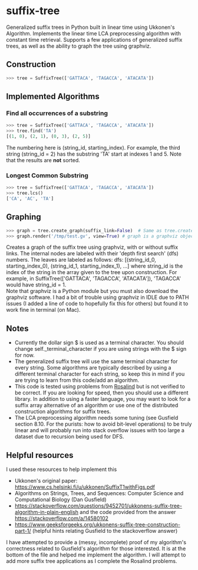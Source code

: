 # suffix-tree
Generalized suffix trees in Python built in linear time using Ukkonen's Algorithm.  Implements the linear time LCA preprocessing algorithm with constant time retrieval.  Supports a few applications of generalized suffix trees, as well as the ability to graph the tree using graphviz.

## Construction
```Python
>>> tree = SuffixTree(['GATTACA', 'TAGACCA', 'ATACATA'])
```

## Implemented Algorithms
### Find all occurrences of a substring
```Python
>>> tree = SuffixTree(['GATTACA', 'TAGACCA', 'ATACATA'])
>>> tree.find('TA')
[(1, 0), (2, 1), (0, 3), (2, 5)]
```
The numbering here is (string_id, starting_index).  For example, the third string (string_id = 2) has the substring 'TA' start at indexes 1 and 5.  Note that the results are **not** sorted.

### Longest Common Substring
```Python
>>> tree = SuffixTree(['GATTACA', 'TAGACCA', 'ATACATA'])
>>> tree.lcs()
['CA', 'AC', 'TA']
```

## Graphing
```Python
>>> graph = tree.create_graph(suffix_link=False)  # Same as tree.create_graph()
>>> graph.render('/tmp/test.gv', view=True) # graph is a graphviz object
```
Creates a graph of the suffix tree using graphviz, with or without suffix links.  The internal nodes are labeled with their 'depth first search' (dfs) numbers.  The leaves are labeled as follows: dfs: [(string_id_0, starting_index_0), (string_id_1, starting_index_1), ...] where string_id is the index of the string in the array given to the tree upon construction.  For example, in SuffixTree(['GATTACA', 'TAGACCA', 'ATACATA']), 'TAGACCA' would have string_id = 1.  
Note that graphviz is a Python module but you must also download the graphviz software.  I had a bit of trouble using graphviz in IDLE due to PATH issues (I added a line of code to hopefully fix this for others) but found it to work fine in terminal (on Mac).

## Notes
- Currently the dollar sign $ is used as a terminal character.  You should change self._terminal_character if you are using strings with the $ sign for now. 
- The generalized suffix tree will use the same terminal character for every string.  Some algorithms are typically described by using a different terminal character for each string, so keep this in mind if you are trying to learn from this code/add an algorithm.
- This code is tested using problems from [Rosalind](http://rosalind.info) but is not verified to be correct.  If you are looking for speed, then you should use a different library.  In addition to using a faster language, you may want to look for a suffix array alternative of an algorithm or use one of the distributed construction algorithms for suffix trees.
- The LCA preprocessing algorithm needs some tuning (see Gusfield section 8.10. For the purists: how to avoid bit-level operations) to be truly linear and will probably run into stack overflow issues with too large a dataset due to recursion being used for DFS.

## Helpful resources
I used these resources to help implement this
- Ukkonen's original paper: https://www.cs.helsinki.fi/u/ukkonen/SuffixT1withFigs.pdf
- Algorithms on Strings, Trees, and Sequences: Computer Science and Computational Biology (Dan Gusfield)
- https://stackoverflow.com/questions/9452701/ukkonens-suffix-tree-algorithm-in-plain-english and the code provided from the answer https://stackoverflow.com/a/14580102
- https://www.geeksforgeeks.org/ukkonens-suffix-tree-construction-part-1/ (helpful hints relating Gusfield to the stackoverflow answer)

I have attempted to provide a (messy, incomplete) proof of my algorithm's correctness related to Gusfield's algorithm for those interested.  It is at the bottom of the file and helped me implement the algorithm.  I will attempt to add more suffix tree applications as I complete the Rosalind problems.
